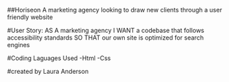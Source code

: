 ##Horiseon 
A marketing agency looking to draw new clients through a user friendly website

#User Story: 
AS A marketing agency
I WANT a codebase that follows accessibility standards
SO THAT our own site is optimized for search engines

#Coding Laguages Used
-Html
-Css

#created by
Laura Anderson
